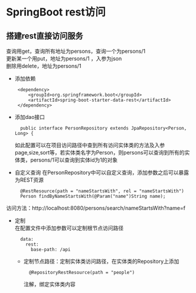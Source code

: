 # SpringBoot rest访问 #

## 搭建rest直接访问服务 ##
查询用get，查询所有地址为persons，查询一个为persons/1  
更新某一个用put，地址为persons/1 ，入参为json  
删除用delete，地址为persons/1 


-  添加依赖

		<dependency>
			<groupId>org.springframework.boot</groupId>
			<artifactId>spring-boot-starter-data-rest</artifactId>
		</dependency>

- 添加dao接口  

		public interface PersonRepository extends JpaRepository<Person, Long> {
  
	如此配置可以在项目访问路径中查到所有访问实体类的方法及入参 page,size,sort等，若实体类名字为Person，则persons可以查询到所有的实体类，persons/1可以查询到实体id为1的对象

- 自定义查询  在PersonRepository中可以自定义查询，添加参数之后可以暴露为REST资源

		@RestResource(path = "nameStartsWith", rel = "nameStartsWith")
		Person findByNameStartsWith(@Param("name")String name);
访问方法：http://localhost:8080/persons/search/nameStartsWith?name=f

- 定制  
在配置文件中添加参数可以定制根节点访问路径  

		data:
		  rest:
		    base-path: /api


    - 定制节点路径：定制实体类访问路径，在实体类的Repository上添加  
    
			@RepositoryRestResource(path = "people")
		注解，绑定实体类内容